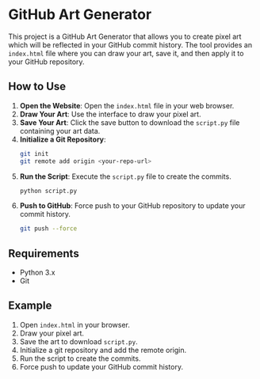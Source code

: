 # GitHub Art Generator

This project is a GitHub Art Generator that allows you to create pixel art which will be reflected in your GitHub commit history. The tool provides an `index.html` file where you can draw your art, save it, and then apply it to your GitHub repository.

## How to Use

1. **Open the Website**: Open the `index.html` file in your web browser.
2. **Draw Your Art**: Use the interface to draw your pixel art.
3. **Save Your Art**: Click the save button to download the `script.py` file containing your art data.
4. **Initialize a Git Repository**:
    ```sh
    git init
    git remote add origin <your-repo-url>
    ```
5. **Run the Script**: Execute the `script.py` file to create the commits.
    ```sh
    python script.py
    ```
6. **Push to GitHub**: Force push to your GitHub repository to update your commit history.
    ```sh
    git push --force
    ```

## Requirements

- Python 3.x
- Git

## Example

1. Open `index.html` in your browser.
2. Draw your pixel art.
3. Save the art to download `script.py`.
4. Initialize a git repository and add the remote origin.
5. Run the script to create the commits.
6. Force push to update your GitHub commit history.

